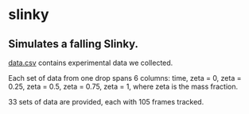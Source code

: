 # slinky
Simulates a falling Slinky.
--

[data.csv](data.csv) contains experimental data we collected.

Each set of data from one drop spans 6 columns: time, zeta = 0, zeta = 0.25, zeta = 0.5, zeta = 0.75, zeta = 1, where zeta is the mass fraction.

33 sets of data are provided, each with 105 frames tracked.
